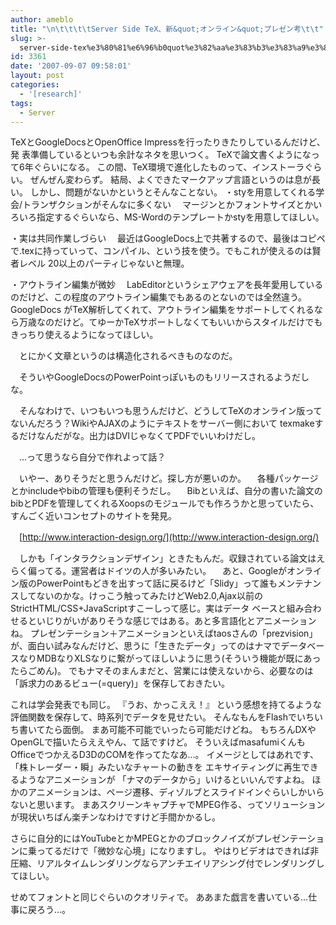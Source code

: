 ```yaml
---
author: ameblo
title: "\n\t\t\t\tServer Side TeX、新&quot;オンライン&quot;プレゼン考\t\t"
slug: >-
  server-side-tex%e3%80%81%e6%96%b0quot%e3%82%aa%e3%83%b3%e3%83%a9%e3%82%a4%e3%83%b3quot%e3%83%97%e3%83%ac%e3%82%bc%e3%83%b3%e8%80%83
id: 3361
date: '2007-09-07 09:58:01'
layout: post
categories:
  - '[research]'
tags:
  - Server
---
```


TeXとGoogleDocsとOpenOffice Impressを行ったりきたりしているんだけど、発 表準備しているといつも余計なネタを思いつく。 TeXで論文書くようになって6年ぐらいになる。 この間、TeX環境で進化したものって、インストーラぐらい。 ぜんぜん変わらず。 結局、よくできたマークアップ言語というのは息が長い。 しかし、問題がないかというとそんなことない。 ・styを用意してくれる学会/トランザクションがそんなに多くない 　マージンとかフォントサイズとかいろいろ指定するぐらいなら、MS-Wordのテンプレートかstyを用意してほしい。

・実は共同作業しづらい 　最近はGoogleDocs上で共著するので、最後はコピペで.texに持っていって、コンパイル、という技を使う。でもこれが使えるのは賢者レベル 20以上のパーティじゃないと無理。

・アウトライン編集が微妙 　LabEditorというシェアウェアを長年愛用しているのだけど、この程度のアウトライン編集でもあるのとないのでは全然違う。GoogleDocs がTeX解析してくれて、アウトライン編集をサポートしてくれるなら万歳なのだけど。てゆーかTeXサポートしなくてもいいからスタイルだけでもきっちり使えるようになってほしい。

　とにかく文章というのは構造化されるべきものなのだ。

　そういやGoogleDocsのPowerPointっぽいものもリリースされるようだしな。

　そんなわけで、いつもいつも思うんだけど、どうしてTeXのオンライン版ってないんだろう？WikiやAJAXのようにテキストをサーバー側において texmakeするだけなんだがな。出力はDVIじゃなくてPDFでいいわけだし。

　…って思うなら自分で作れよって話？

　いやー、ありそうだと思うんだけど。探し方が悪いのか。 　各種パッケージとかincludeやbibの管理も便利そうだし。 　Bibといえば、自分の書いた論文のbibとPDFを管理してくれるXoopsのモジュールでも作ろうかと思っていたら、すんごく近いコンセプトのサイトを発見。

　[http://www.interaction-design.org/](http://www.interaction-design.org/)

　しかも「インタラクションデザイン」ときたもんだ。収録されている論文はえらく偏ってる。運営者はドイツの人が多いみたい。 　あと、Googleがオンライン版のPowerPointもどきを出すって話に戻るけど「Slidy」って誰もメンテナンスしてないのかな。けっこう触ってみたけどWeb2.0,Ajax以前のStrictHTML/CSS+JavaScriptすこーしって感じ。実はデータ ベースと組み合わせるといじりがいがありそうな感じではある。あと多言語化とアニメーションね。 プレゼンテーション＋アニメーションといえばtaosさんの「prezvision」が、面白い試みなんだけど、思うに「生きたデータ」ってのはナマでデータベースなりMDBなりXLSなりに繋がってほしいように思う(そういう機能が既にあったらごめん)。 でもナマそのまんまだと、営業には使えないから、必要なのは「訴求力のあるビュー(=query)」を保存しておきたい。

これは学会発表でも同じ。 『うお、かっこええ！』 という感想を持てるような評価関数を保存して、時系列でデータを見せたい。 そんなもんをFlashでいちいち書いてたら面倒。 まあ可能不可能でいったら可能だけどね。 もちろんDXやOpenGLで描いたらええやん、て話ですけど。 そういえばmasafumiくんもOfficeでつかえるD3DのCOMを作ってたなあ…。 イメージとしてはあれです、 「株トレーダー・瞬」みたいなチャートの動きを エキサイティングに再生できるようなアニメーションが 「ナマのデータから」いけるといいんですよね。 ほかのアニメーションは、ページ遷移、ディゾルブとスライドインぐらいしかいらないと思います。 まあスクリーンキャプチャでMPEG作る、ってソリューションが現状いちばん楽チンなわけですけど手間かかるし。

さらに自分的にはYouTubeとかMPEGとかのブロックノイズがプレゼンテーションに乗ってるだけで「微妙な心境」になりますし。 やはりビデオはできれば非圧縮、リアルタイムレンダリングならアンチエイリアシング付でレンダリングしてほしい。

せめてフォントと同じぐらいのクオリティで。 ああまた戯言を書いている…仕事に戻ろう…。